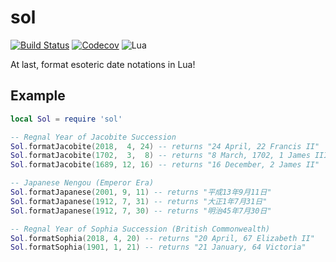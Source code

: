 sol
===

[![Build Status](https://travis-ci.org/oniietzschan/sol.svg?branch=master)](https://travis-ci.org/oniietzschan/sol)
[![Codecov](https://codecov.io/gh/oniietzschan/sol/branch/master/graph/badge.svg)](https://codecov.io/gh/oniietzschan/sol)
![Lua](https://img.shields.io/badge/Lua-JIT%2C%205.1%2C%205.2%2C%205.3-blue.svg)

At last, format esoteric date notations in Lua!

Example
-------

```lua
local Sol = require 'sol'

-- Regnal Year of Jacobite Succession
Sol.formatJacobite(2018,  4, 24) -- returns "24 April, 22 Francis II"
Sol.formatJacobite(1702,  3,  8) -- returns "8 March, 1702, 1 James III"
Sol.formatJacobite(1689, 12, 16) -- returns "16 December, 2 James II"

-- Japanese Nengou (Emperor Era)
Sol.formatJapanese(2001, 9, 11) -- returns "平成13年9月11日"
Sol.formatJapanese(1912, 7, 31) -- returns "大正1年7月31日"
Sol.formatJapanese(1912, 7, 30) -- returns "明治45年7月30日"

-- Regnal Year of Sophia Succession (British Commonwealth)
Sol.formatSophia(2018, 4, 20) -- returns "20 April, 67 Elizabeth II"
Sol.formatSophia(1901, 1, 21) -- returns "21 January, 64 Victoria"
```
